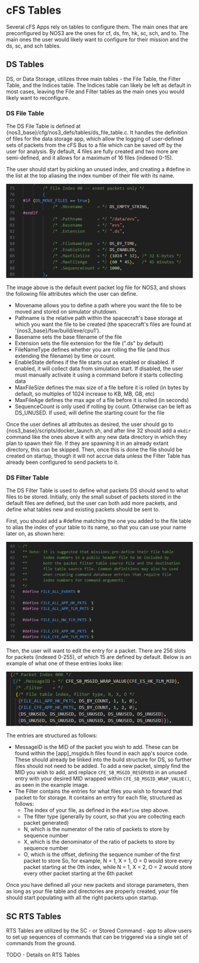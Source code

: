 # cFS Tables
Several cFS Apps rely on tables to configure them. The main ones that are preconfigured by NOS3 are the ones for cf, ds, fm, hk, sc, sch, and to. The main ones the user would likely want to configure for their mission and the ds, sc, and sch tables.

## DS Tables
DS, or Data Storage, utilizes three main tables - the File Table, the Filter Table, and the Indices table. The Indices table can likely be left as default in most cases, leaving the File and Filter tables as the main ones you would likely want to reconfigure.

### DS File Table
The DS File Table is defined at {nos3_base}/cfg/nos3_defs/tables/ds_file_table.c. It handles the definition of files for the data storage app, which allow the logging of user-defined sets of packets from the cFS Bus to a file which can be saved off by the user for analysis. By default, 4 files are fully created and two more are semi-defined, and it allows for a maximum of 16 files (indexed 0-15).

The user should start by picking an unused index, and creating a #define in the list at the top aliasing the index number of their file with its name.

![NOS3_DS_Index](./_static/NOS3_DS_Index.png)

The image above is the default event packet log file for NOS3, and shows the following file attributes which the user can define. 
* Movename allows you to define a path where you want the file to be moved and stored on simulator shutdown. 
* Pathname is the relative path within the spacecraft's base storage at which you want the file to be created (the spacecraft's files are found at '{nos3_base}/fsw/build/exe/cpu1').
* Basename sets the base filename of the file
* Extension sets the file extension for the file (".ds" by default)
* FileNameType defines whether you are rolling the file (and thus extending the filename) by time or count.
* EnableState defines if the file starts out as enabled or disabled. If enabled, it will collect data from simulation start. If disabled, the user must manually activate it using a command before it starts collecting data
* MaxFileSize defines the max size of a file before it is rolled (in bytes by default, so multiples of 1024 increase to KB, MB, GB, etc)
* MaxFileAge defines the max age of a file before it is rolled (in seconds)
* SequenceCount is only used if rolling by count. Otherwise can be left as DS_UNUSED. If used, will define the starting count for the file

Once the user defines all attributes as desired, the user should go to {nos3_base}/scripts/docker_launch.sh, and after line 32 should add a `mkdir` command like the ones above it with any new data directory in which they plan to spawn their file. If they are spawning it in an already extant directory, this can be skipped. Then, once this is done the file should be created on startup, though it will not accrue data unless the Filter Table has already been configured to send packets to it.

### DS Filter Table
The DS Filter Table is used to define what packets DS should send to what files to be stored. Initially, only the small subset of packets stored in the default files are defined, but the user can both add more packets, and define what tables new and existing packets should be sent to.

First, you should add a #define matching the one you added to the file table to alias the index of your table to its name, so that you can use your name later on, as shown here:

![NOS3_Defines](./_static/NOS3_Defines.png)

Then, the user will want to edit the entry for a packet. There are 256 slots for packets (indexed 0-255), of which 15 are defined by default. Below is an example of what one of these entries looks like:

![NOS3_DS_Packets](./_static/NOS3_DS_Packets.png)

The entries are structured as follows:

* MessageID is the MID of the packet you wish to add. These can be found within the [app]_msgids.h files found in each app's source code. These should already be linked into the build structure for DS, so further files should not need to be added. To add a new packet, simply find the MID you wish to add, and replace `CFE_SB_MSGID_RESERVED` in an unused entry with your desired MID wrapped within `CFE_SB_MSGID_WRAP_VALUE()`, as seen in the example image.
* The Filter contains the entries for what files you wish to forward that packet to for storage. It contains an entry for each file, structured as follows: 
  * The index of your file, as defined in the `#define` step above.
  * The filter type (generally by count, so that you are collecting each packet generated)
  * N, which is the numerator of the ratio of packets to store by sequence number
  * X, which is the denominator of the ratio of packets to store by sequence number
  * O, which is the offset, defining the sequence number of the first packet to store
  So, for example, N = 1, X = 1, O = 0 would store every packet starting at the 0th index, while N = 1, X = 2, O = 2 would store every other packet starting at the 6th packet

Once you have defined all your new packets and storage parameters, then as long as your file table and directories are properly created, your file should start populating with all the right packets upon startup. 


## SC RTS Tables
RTS Tables are utilized by the SC - or Stored Command - app to allow users to set up sequences of commands that can be triggered via a single set of commands from the ground. 

TODO - Details on RTS Tables